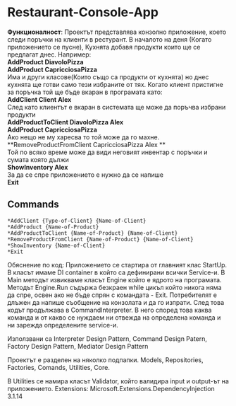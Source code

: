 # Restaurant-Console-App

**Функционалност**: Проектът представлява конзолно приложение, което следи поръчки на клиенти в рестурант. 
В началото на деня (Когато приложението се пусне), Кухнята добавя продукти които ще се предлагат днес.
Например:\
**AddProduct DiavoloPizza**\
**AddProduct CapricciosaPizza**\
Има и други класове(Които също са продукти от кухнята) но днес кухнята ще готви само тези избраните от тях.
Когато клиент пристигне за поръчка той ще бъде вкаран в програмата като: \
**AddClient Client Alex**\
След като клиентът е вкаран в системата ще може да поръчва избрани продукти\
**AddProductToClient DiavoloPizza Alex  \
AddProduct CapricciosaPizza**\
Ако нещо не му харесва то той може да го махне.\
**RemoveProductFromClient CapricciosaPizza Alex **\
Той по всяко време може да види неговият инвентар с поръчки и сумата която дължи\
**ShowInventory Alex** \
За да се спре приложението е нужно да се напише \
**Exit**

## Commands
	*AddClient {Type-of-Client} {Name-of-Client}
	*AddProduct {Name-of-Product}
	*AddProductToClient {Name-of-Product} {Name-of-Client}
	*RemoveProductFromClient {Name-of-Product} {Name-of-Client}
	*ShowInventory {Name-of-Client}
	*Exit

Обяснение по код:
Приложението се стартира от главният клас StartUp. В класът имаме DI container в който са дефинирани всички Service-и. В Main методът извикваме класът Engine който е ядрото на програмата. Методът Engine.Run съдържа безкраен while цикъл който никога няма да спре, освен ако не бъде спрян с командата - Exit. Потребителят е длъжен да напише съобщение на конзолата и да го изпрати. След това кодът продължава в CommandInterpreter. В него според това каква команда и от какво се нуждаем ни отвежда на определена команда и ни зарежда определените service-и. 

Използвани са 
Interpreter Design Pattern,
Command Design Patern, 
Factory Design Pattern,
Mediator Design Pattern

Проектът е разделен на няколко подпапки.
Models,
Repositories,
Factories,
Comands,
Utilities,
Core.

В Utilities се намира класът Validator, който валидира input и output-ът на приложението.
Extensions: Microsoft.Extensions.DependencyInjection 3.1.14